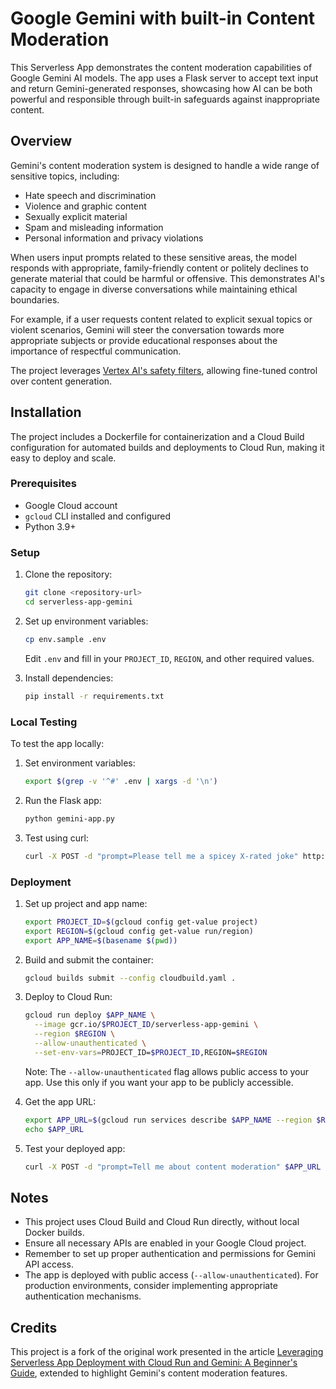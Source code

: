 # Google Gemini with built-in Content Moderation

This Serverless App demonstrates the content moderation capabilities of Google Gemini AI models. The app uses a Flask server to accept text input and return Gemini-generated responses, showcasing how AI can be both powerful and responsible through built-in safeguards against inappropriate content.

## Overview

Gemini's content moderation system is designed to handle a wide range of sensitive topics, including:

* Hate speech and discrimination
* Violence and graphic content
* Sexually explicit material
* Spam and misleading information
* Personal information and privacy violations

When users input prompts related to these sensitive areas, the model responds with appropriate, family-friendly content or politely declines to generate material that could be harmful or offensive. This demonstrates AI's capacity to engage in diverse conversations while maintaining ethical boundaries.

For example, if a user requests content related to explicit sexual topics or violent scenarios, Gemini will steer the conversation towards more appropriate subjects or provide educational responses about the importance of respectful communication.

The project leverages [Vertex AI's safety filters](https://cloud.google.com/vertex-ai/generative-ai/docs/multimodal/configure-safety-filters), allowing fine-tuned control over content generation.

## Installation

The project includes a Dockerfile for containerization and a Cloud Build configuration for automated builds and deployments to Cloud Run, making it easy to deploy and scale.

### Prerequisites

* Google Cloud account
* `gcloud` CLI installed and configured
* Python 3.9+

### Setup

1. Clone the repository:

   ```sh
   git clone <repository-url>
   cd serverless-app-gemini
   ```

2. Set up environment variables:

   ```sh
   cp env.sample .env
   ```

   Edit `.env` and fill in your `PROJECT_ID`, `REGION`, and other required values.

3. Install dependencies:

   ```sh
   pip install -r requirements.txt
   ```

### Local Testing

To test the app locally:

1. Set environment variables:

   ```sh
   export $(grep -v '^#' .env | xargs -d '\n')
   ```

2. Run the Flask app:

   ```sh
   python gemini-app.py
   ```

3. Test using curl:

   ```sh
   curl -X POST -d "prompt=Please tell me a spicey X-rated joke" http://localhost:8080
   ```

### Deployment

1. Set up project and app name:

   ```sh
   export PROJECT_ID=$(gcloud config get-value project)
   export REGION=$(gcloud config get-value run/region)
   export APP_NAME=$(basename $(pwd))
   ```

2. Build and submit the container:

   ```sh
   gcloud builds submit --config cloudbuild.yaml .
   ```

3. Deploy to Cloud Run:

   ```sh
   gcloud run deploy $APP_NAME \
     --image gcr.io/$PROJECT_ID/serverless-app-gemini \
     --region $REGION \
     --allow-unauthenticated \
     --set-env-vars=PROJECT_ID=$PROJECT_ID,REGION=$REGION
   ```

   Note: The `--allow-unauthenticated` flag allows public access to your app. Use this only if you want your app to be publicly accessible.

4. Get the app URL:

   ```sh
   export APP_URL=$(gcloud run services describe $APP_NAME --region $REGION --format='value(status.url)')
   echo $APP_URL
   ```

5. Test your deployed app:

   ```sh
   curl -X POST -d "prompt=Tell me about content moderation" $APP_URL
   ```

## Notes

* This project uses Cloud Build and Cloud Run directly, without local Docker builds.
* Ensure all necessary APIs are enabled in your Google Cloud project.
* Remember to set up proper authentication and permissions for Gemini API access.
* The app is deployed with public access (`--allow-unauthenticated`). For production environments, consider implementing appropriate authentication mechanisms.

## Credits

This project is a fork of the original work presented in the article [Leveraging Serverless App Deployment with Cloud Run and Gemini: A Beginner's Guide](https://medium.com/google-cloud/leveraging-serverless-app-deployment-with-cloud-run-and-gemini-a-beginners-guide-8589705e1e7c), extended to highlight Gemini's content moderation features.
